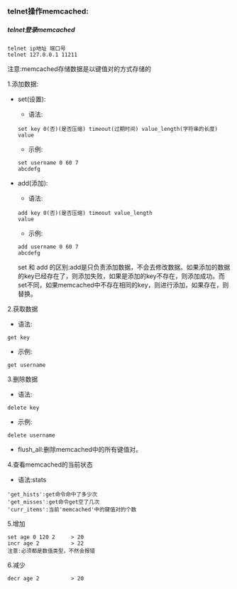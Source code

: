 ### telnet操作memcached:

##### telnet登录memcached

```
telnet ip地址 端口号
telnet 127.0.0.1 11211
```

注意:memcached存储数据是以键值对的方式存储的

1.添加数据:

* set\(设置\):

  * 语法:

  ```
  set key 0(否)(是否压缩) timeout(过期时间) value_length(字符串的长度)
  value
  ```

  * 示例:

  ```
  set username 0 60 7
  abcdefg
  ```

* add\(添加\):

  * 语法:

  ```
  add key 0(否)(是否压缩) timeout value_length
  value
  ```

  * 示例:

  ```
  add username 0 60 7
  abcdefg
  ```

  set 和 add 的区别:add是只负责添加数据，不会去修改数据。如果添加的数据的key已经存在了，则添加失败，如果是添加的key不存在，则添加成功。而set不同，如果memcached中不存在相同的key，则进行添加，如果存在，则替换。

2.获取数据

* 语法:

```
get key
```

* 示例:

```
get username
```

3.删除数据

* 语法:

```
delete key
```

* 示例:

```
delete username
```

* flush\_all:删除memcached中的所有键值对。

4.查看memcached的当前状态

* 语法:stats

```
'get_hists':get命令命中了多少次
'get_misses':get命令get空了几次
'curr_items':当前'memcached'中的键值对的个数
```

5.增加

```
set age 0 120 2     > 20
incr age 2          > 22
注意:必须都是数值类型，不然会报错
```

6.减少

```
decr age 2          > 20
```



